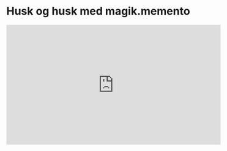 
# Husk og husk med magik.memento

<iframe width="560" height="315" src="https://www.youtube.com/embed/w3RRCpy3IMU" frameborder="0" allowfullscreen></iframe>
